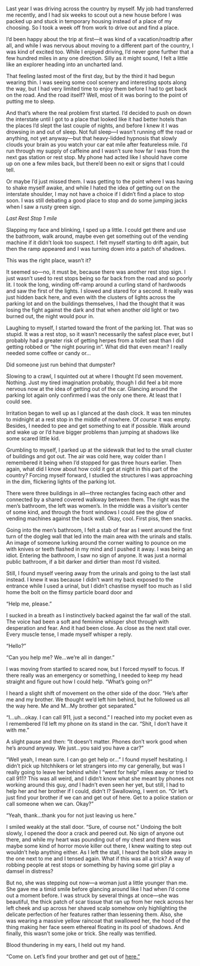 Last year I was driving across the country by myself.  My job had transferred me recently, and I had six weeks to scout out a new house before I was packed up and stuck in temporary housing instead of a place of my choosing.  So I took a week off from work to drive out and find a place.

I’d been happy about the trip at first—it was kind of a vacation/roadtrip after all, and while I was nervous about moving to a different part of the country, I was kind of excited too.  While I enjoyed driving, I’d never gone further that a few hundred miles in any one direction.  Silly as it might sound, I felt a little like an explorer heading into an uncharted land.

That feeling lasted most of the first day, but by the third it had begun wearing thin.  I was seeing some cool scenery and interesting spots along the way, but I had very limited time to enjoy them before I had to get back on the road.  And the road itself?  Well, most of it was boring to the point of putting me to sleep.

And that’s where the real problem first started.  I’d decided to push on down the interstate until I got to a place that looked like it had better hotels than the places I’d slept the last couple of nights, and before I knew it I was drowsing in and out of sleep.  Not full sleep—I wasn’t running off the road or anything, not yet anyway—but that heavy-lidded hypnosis that slowly clouds your brain as you watch your car eat mile after featureless mile.  I’d run through my supply of caffeine and I wasn’t sure how far I was from the next gas station or rest stop.  My phone had acted like I should have come up on one a few miles back, but there’d been no exit or signs that I could tell.

Or maybe I’d just missed them.  I was getting to the point where I was having to shake myself awake, and while I hated the idea of getting out on the interstate shoulder, I may not have a choice if I didn’t find a place to stop soon.  I was still debating a good place to stop and do some jumping jacks when I saw a rusty green sign.

*Last Rest Stop 1 mile*

Slapping my face and blinking, I sped up a little.  I could get there and use the bathroom, walk around, maybe even get something out of the vending machine if it didn’t look too suspect.  I felt myself starting to drift again, but then the ramp appeared and I was turning down into a patch of shadows.

This was the right place, wasn’t it?

It seemed so—no, it must be, because there was another rest stop sign.  I just wasn’t used to rest stops being so far back from the road and so poorly lit.  I took the long, winding off-ramp around a curling stand of hardwoods and saw the first of the lights.  I slowed and stared for a second.  It really was just hidden back here, and even with the clusters of lights across the parking lot and on the buildings themselves, I had the thought that it was losing the fight against the dark and that when another old light or two burned out, the night would pour in.

Laughing to myself, I started toward the front of the parking lot.  That was so stupid.  It was a rest stop, so it wasn’t necessarily the safest place ever, but I probably had a greater risk of getting herpes from a toilet seat than I did getting robbed or “the night pouring in”.  What did that even mean?  I really needed some coffee or candy or...

Did someone just run behind that dumpster?

Slowing to a crawl, I squinted out at where I thought I’d seen movement.  Nothing.  Just my tired imagination probably, though I did feel a bit more nervous now at the idea of getting out of the car.  Glancing around the parking lot again only confirmed I was the only one there.  At least that I could see.

Irritation began to well up as I glanced at the dash clock.  It was ten minutes to midnight at a rest stop in the middle of nowhere.  Of *course* it was empty.  Besides, I needed to pee and get something to eat if possible.  Walk around and wake up or I’d have bigger problems than jumping at shadows like some scared little kid.

Grumbling to myself, I parked up at the sidewalk that led to the small cluster of buildings and got out.  The air was cold here, way colder than I remembered it being when I’d stopped for gas three hours earlier.  Then again, what did I know about how cold it got at night in this part of the country?  Forcing myself forward, I studied the structures I was approaching in the dim, flickering lights of the parking lot.

There were three buildings in all—three rectangles facing each other and connected by a shared covered walkway between them.  The right was the men’s bathroom, the left was women’s.  In the middle was a visitor’s center of some kind, and through the front windows I could see the glow of vending machines against the back wall.  Okay, cool.  First piss, then snacks.

Going into the men’s bathroom, I felt a stab of fear as I went around the first turn of the dogleg wall that led into the main area with the urinals and stalls.  An image of someone lurking around the corner waiting to pounce on me with knives or teeth flashed in my mind and I pushed it away.  I was being an idiot.  Entering the bathroom, I saw no sign of anyone.  It was just a normal public bathroom, if a bit darker and dirtier than most I’d visited.

Still, I found myself veering away from the urinals and going to the last stall instead.  I knew it was because I didn’t want my back exposed to the entrance while I used a urinal, but I didn’t chastise myself too much as I slid home the bolt on the flimsy particle board door and

“Help me, please.”

I sucked in a breath as I instinctively backed against the far wall of the stall.  The voice had been a soft and feminine whisper shot through with desperation and fear.  And it had been close.  As close as the next stall over.  Every muscle tense, I made myself whisper a reply.

“Hello?”

“Can you help me?  We…we’re all in danger.”

I was moving from startled to scared now, but I forced myself to focus.  If there really was an emergency or something, I needed to keep my head straight and figure out how I could help.  “What’s going on?”

I heard a slight shift of movement on the other side of the door.  “He’s after me and my brother.  We thought we’d left him behind, but he followed us all the way here.  Me and M…My brother got separated.”

“I…uh…okay.  I can call 911, just a second.”  I reached into my pocket even as I remembered I’d left my phone on its stand in the car.  “Shit, I don’t have it with me.”

A slight pause and then:  “It doesn’t matter.  Phones don’t work good when he’s around anyway.  We just…you said you have a car?”

“Well yeah, I mean sure.  I can go get help or…”  I found myself hesitating.  I didn’t pick up hitchhikers or let strangers into my car generally, but was I really going to leave her behind while I “went for help” miles away or tried to call 911?  This was all weird, and I didn’t know what she meant by phones not working around this guy, *and* I hadn’t even seen her yet, but still, I had to help her and her brother if I could, didn’t I?  Swallowing, I went on.  “Or let’s just find your brother if we can and get out of here.  Get to a police station or call someone when we can.  Okay?”

“Yeah, thank…thank you for not just leaving us here.”

I smiled weakly at the stall door.  “Sure, of course not.”  Undoing the bolt slowly, I opened the door a crack and peered out.  No sign of anyone out there, and while my heart was pounding out of my chest and there was maybe some kind of horror movie killer out there, I knew waiting to step out wouldn’t help anything either.  As I left the stall, I heard the bolt slide away in the one next to me and I tensed again.  What if this was all a trick?  A way of robbing people at rest stops or something by having some girl play a damsel in distress?

But no, she was stepping out now—a woman just a little younger than me.  She gave me a timid smile before glancing around like I had when I’d come out a moment before.  I was struck by several things at once—she was beautiful, the thick patch of scar tissue that ran up from her neck across her left cheek and up across her shaved scalp somehow only highlighting the delicate perfection of her features rather than lessening them.  Also, she was wearing a massive yellow raincoat that swallowed her, the hood of the thing making her face seem ethereal floating in its pool of shadows.  And finally, this wasn’t some joke or trick.  She really was terrified.

Blood thundering in my ears, I held out my hand.

“Come on.  Let’s find your brother and get out of [here.”](https://redd.it/9ndww5)